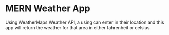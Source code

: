 # MERN Weather App

Using WeatherMaps Weather API, a using can enter in their location and this app will return the weather for that area in either fahrenheit or celsius.


